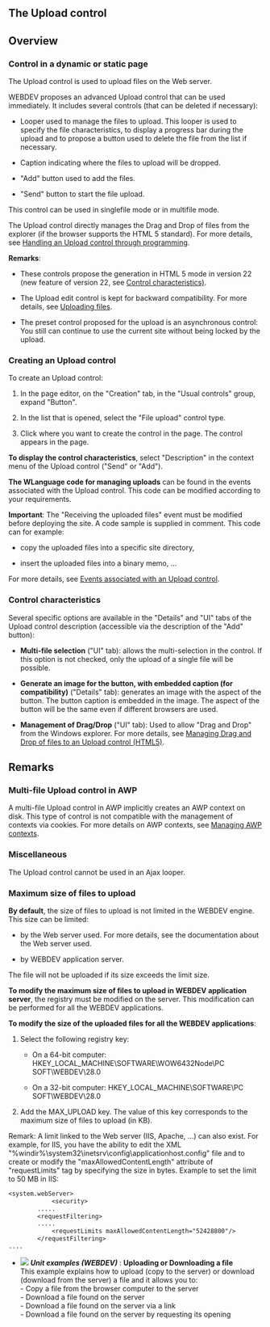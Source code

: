 


## The Upload control
			



<a name="NOTE1"></a>
<a name="NOTE1_1"></a>


## Overview
<a name="overview_ELTTEXTE000233"></a>


### Control in a dynamic or static page
<a name="control_dynamic_static_page_ELTPARAGRAPHE000011"></a>

The Upload control is used to upload files on the Web server. 

WEBDEV proposes an advanced Upload control that can be used immediately. It includes several controls (that can be deleted if necessary): 

- Looper used to manage the files to upload. This looper is used to specify the file characteristics, to display a progress bar during the upload and to propose a button used to delete the file from the list if necessary. 

- Caption indicating where the files to upload will be dropped. 

- "Add" button used to add the files. 

- "Send" button to start the file upload. 


This control can be used in singlefile mode or in multifile mode. 

The Upload control directly manages the Drag and Drop of files from the explorer (if the browser supports the HTML 5 standard). For more details, see [Handling an Upload control through programming](../WDChamp/1016333.md).

**Remarks**: 

- These controls propose the generation in HTML 5 mode in version 22 (new feature of version 22, see [Control characteristics)](#NOTE1_3).

- The Upload edit control is kept for backward compatibility. For more details, see [Uploading files](../WDLang2/3012024.md). 

- The preset control proposed for the upload is an asynchronous control: You still can continue to use the current site without being locked by the upload.



<a name="NOTE1_2"></a>


### Creating an Upload control
<a name="creating_upload_control_ELTPARAGRAPHE000059"></a>

To create an Upload control: 

1. In the page editor, on the "Creation" tab, in the "Usual controls" group, expand "Button".

2. In the list that is opened, select the "File upload" control type.

3. Click where you want to create the control in the page. The control appears in the page.




**To display the control characteristics**, select "Description" in the context menu of the Upload control ("Send" or "Add").

**The WLanguage code for managing uploads** can be found in the events associated with the Upload control. This code can be modified according to your requirements. 

**Important**: The "Receiving the uploaded files" event must be modified before deploying the site. A code sample is supplied in comment. This code can for example: 

- copy the uploaded files into a specific site directory,

- insert the uploaded files into a binary memo, ...


For more details, see [Events associated with an Upload control](../WDChamp/1016331.md). 
<a name="NOTE1_3"></a>


### Control characteristics
<a name="control_characteristics_ELTPARAGRAPHE000101"></a>

Several specific options are available in the "Details" and "UI" tabs of the Upload control description (accessible via the description of the "Add" button): 

- **Multi-file selection** ("UI" tab): allows the multi-selection in the control. If this option is not checked, only the upload of a single file will be possible. 

- **Generate an image for the button, with embedded caption (for compatibility)** ("Details" tab): generates an image with the aspect of the button. The button caption is embedded in the image. The aspect of the button will be the same even if different browsers are used. 

- **Management of Drag/Drop** ("UI" tab): Used to allow "Drag and Drop" from the Windows explorer. For more details, see [Managing Drag and Drop of files to an Upload control (HTML5)](../WDChamp/1016333.md). 




<a name="NOTE2"></a>


## Remarks
<a name="remarks_ELTTEXTE000269"></a>
<a name="NOTE2_1"></a>


### Multi-file Upload control in AWP
<a name="multifile_upload_control_awp_ELTPARAGRAPHE000128"></a>

A multi-file Upload control in AWP implicitly creates an AWP context on disk. This type of control is not compatible with the management of contexts via cookies. For more details on AWP contexts, see [Managing AWP contexts](../WDChamp/3539060.md). 
<a name="NOTE2_2"></a>


### Miscellaneous
<a name="miscellaneous_ELTPARAGRAPHE000138"></a>

The Upload control cannot be used in an Ajax looper.
<a name="NOTE2_3"></a>


### Maximum size of files to upload
<a name="maximum_size_files_upload_ELTPARAGRAPHE000145"></a>

**By default**, the size of files to upload is not limited in the WEBDEV engine. This size can be limited: 

- by the Web server used. For more details, see the documentation about the Web server used. 

- by WEBDEV application server. 




The file will not be uploaded if its size exceeds the limit size.

**To modify the maximum size of files to upload in WEBDEV application server**, the registry must be modified on the server. This modification can be performed for all the WEBDEV applications.  

**To modify the size of the uploaded files for all the WEBDEV applications**: 

1. Select the following registry key: 

	- On a 64-bit computer: HKEY_LOCAL_MACHINE\\SOFTWARE\\WOW6432Node\\PC SOFT\\WEBDEV\\28.0

	- On a 32-bit computer: HKEY_LOCAL_MACHINE\\SOFTWARE\\PC SOFT\\WEBDEV\\28.0




2. Add the MAX_UPLOAD key. The value of this key corresponds to the maximum size of files to upload (in KB).




Remark: A limit linked to the Web server (IIS, Apache, ...) can also exist. For example, for IIS, you have the ability to edit the XML "%windir%\\system32\\inetsrv\\config\\applicationhost.config" file and to create or modify the "maxAllowedContentLength" attribute of "requestLimits" tag by specifying the size in bytes. 
Example to set the limit to 50 MB in IIS:


```txt
<system.webServer>
          	<security>
		.....
		<requestFiltering>
		.....
			<requestLimits maxAllowedContentLength="52428800"/>
		</requestFiltering>
....
```



- ![](https://doc.pcsoft.fr/en-US/images/image.awp?langid=3&name=UploadingorDownloadingafile.gif) ***Unit examples (WEBDEV)*** : **Uploading or Downloading a file** <br>This example explains how to upload (copy to the server) or download (download from the server) a file and it allows you to:<br>- Copy a file from the browser computer to the server<br>- Download a file found on the server<br>- Download a file found on the server via a link<br>- Download a file found on the server by requesting its opening


